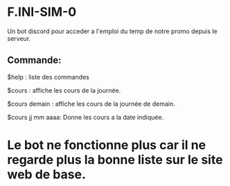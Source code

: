 # F.INI-SIM-0

Un bot discord pour acceder a l'emploi du temp de notre promo depuis le serveur.

## Commande:

$help : liste des commandes

$cours : affiche les cours de la journée. 

$cours demain : affiche les cours de la journée de demain. 

$cours jj mm aaaa: Donne les cours a la date indiquée.

# Le bot ne fonctionne plus car il ne regarde plus la bonne liste sur le site web de base.
